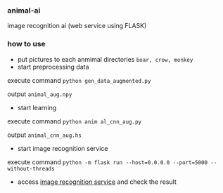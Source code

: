### animal-ai
image recognition ai (web service using FLASK)
 
### how to use
* put pictures to each anmimal directories `boar, crow, monkey`
* start preprocessing data 

execute command `python gen_data_augmented.py`  

output `animal_aug.npy`
* start learning 

execute command `python anim al_cnn_aug.py` 

output `animal_cnn_aug.hs` 
* start image recognition service 

execute command `python -m flask run --host=0.0.0.0 --port=5000 --without-threads` 
* access [image recognition service](http://localhost:5000/) and check the result 
 
